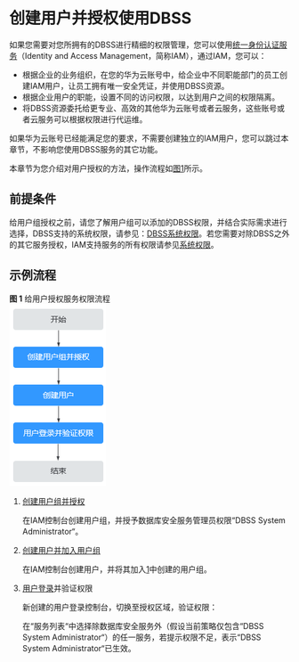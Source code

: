 # 创建用户并授权使用DBSS<a name="ZH-CN_TOPIC_0169801941"></a>

如果您需要对您所拥有的DBSS进行精细的权限管理，您可以使用[统一身份认证服务](https://support.huaweicloud.com/usermanual-iam/iam_01_0001.html)（Identity and Access Management，简称IAM），通过IAM，您可以：

-   根据企业的业务组织，在您的华为云账号中，给企业中不同职能部门的员工创建IAM用户，让员工拥有唯一安全凭证，并使用DBSS资源。
-   根据企业用户的职能，设置不同的访问权限，以达到用户之间的权限隔离。
-   将DBSS资源委托给更专业、高效的其他华为云账号或者云服务，这些账号或者云服务可以根据权限进行代运维。

如果华为云账号已经能满足您的要求，不需要创建独立的IAM用户，您可以跳过本章节，不影响您使用DBSS服务的其它功能。

本章节为您介绍对用户授权的方法，操作流程如[图1](#fig4754165816356)所示。

## 前提条件<a name="section5529155183815"></a>

给用户组授权之前，请您了解用户组可以添加的DBSS权限，并结合实际需求进行选择，DBSS支持的系统权限，请参见：[DBSS系统权限](https://support.huaweicloud.com/productdesc-dbss/dbss_01_0241.html)。若您需要对除DBSS之外的其它服务授权，IAM支持服务的所有权限请参见[系统权限](https://support.huaweicloud.com/permissions/policy_list.html?product=dbss)。

## 示例流程<a name="section1679719365337"></a>

**图 1**  给用户授权服务权限流程<a name="fig4754165816356"></a>  
![](figures/给用户授权服务权限流程.png "给用户授权服务权限流程")

1.  <a name="li16514141414819"></a>[创建用户组并授权](https://support.huaweicloud.com/usermanual-iam/iam_03_0001.html)

    在IAM控制台创建用户组，并授予数据库安全服务管理员权限“DBSS System Administrator“。

2.  [创建用户并加入用户组](https://support.huaweicloud.com/usermanual-iam/iam_02_0001.html)

    在IAM控制台创建用户，并将其加入[1](#li16514141414819)中创建的用户组。

3.  [用户登录](https://support.huaweicloud.com/usermanual-iam/iam_01_0552.html)并验证权限

    新创建的用户登录控制台，切换至授权区域，验证权限：

    在“服务列表“中选择除数据库安全服务外（假设当前策略仅包含“DBSS System Administrator“）的任一服务，若提示权限不足，表示“DBSS System Administrator“已生效。


